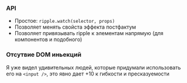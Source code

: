 ### API
 - Простое: `ripple.watch(selector, props)`
 - Позволяет менять свойста эффекта постфактум
 - Позволяет привязывать ripple к элементам напрямую (для компонентов и подобного)

### Отсутвие DOM иньекций
Я уже видел удивительных людей, которые придумали использовать его 
на `<input />`, это явно дает +10 к гибкости и пресказуемости